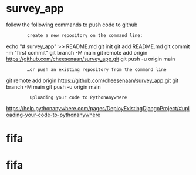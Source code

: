 # survey_app


follow the following commands to push code to github

            create a new repository on the command line:
echo "# survey_app" >> README.md
git init
git add README.md
git commit -m "first commit"
git branch -M main
git remote add origin https://github.com/cheesenaan/survey_app.git
git push -u origin main


            …or push an existing repository from the command line
git remote add origin https://github.com/cheesenaan/survey_app.git
git branch -M main
git push -u origin main


             Uploading your code to PythonAnywhere
https://help.pythonanywhere.com/pages/DeployExistingDjangoProject/#uploading-your-code-to-pythonanywhere
# fifa
# fifa
